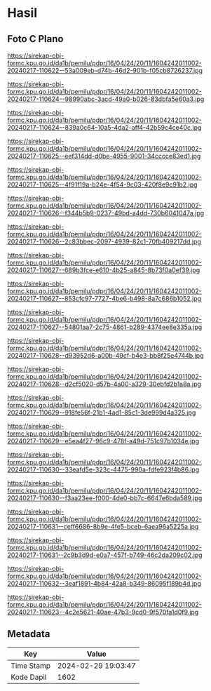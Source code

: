 # Hasil

## Foto C Plano

https://sirekap-obj-formc.kpu.go.id/da1b/pemilu/pdpr/16/04/24/20/11/1604242011002-20240217-110622--53a009eb-d74b-46d2-901b-f05cb8726237.jpg

https://sirekap-obj-formc.kpu.go.id/da1b/pemilu/pdpr/16/04/24/20/11/1604242011002-20240217-110624--98990abc-3acd-49a0-b026-83dbfa5e60a3.jpg

https://sirekap-obj-formc.kpu.go.id/da1b/pemilu/pdpr/16/04/24/20/11/1604242011002-20240217-110624--839a0c64-10a5-4da2-aff4-42b59c4ce40c.jpg

https://sirekap-obj-formc.kpu.go.id/da1b/pemilu/pdpr/16/04/24/20/11/1604242011002-20240217-110625--eef314dd-d0be-4955-9001-34cccce83ed1.jpg

https://sirekap-obj-formc.kpu.go.id/da1b/pemilu/pdpr/16/04/24/20/11/1604242011002-20240217-110625--4f91f19a-b24e-4f54-9c03-420f8e9c91b2.jpg

https://sirekap-obj-formc.kpu.go.id/da1b/pemilu/pdpr/16/04/24/20/11/1604242011002-20240217-110626--f344b5b9-0237-49bd-a4dd-730b6041047a.jpg

https://sirekap-obj-formc.kpu.go.id/da1b/pemilu/pdpr/16/04/24/20/11/1604242011002-20240217-110626--2c83bbec-2097-4939-82c1-70fb409217dd.jpg

https://sirekap-obj-formc.kpu.go.id/da1b/pemilu/pdpr/16/04/24/20/11/1604242011002-20240217-110627--689b3fce-e610-4b25-a845-8b73f0a0ef39.jpg

https://sirekap-obj-formc.kpu.go.id/da1b/pemilu/pdpr/16/04/24/20/11/1604242011002-20240217-110627--853cfc97-7727-4be6-b498-8a7c686b1052.jpg

https://sirekap-obj-formc.kpu.go.id/da1b/pemilu/pdpr/16/04/24/20/11/1604242011002-20240217-110627--54801aa7-2c75-4861-b289-4374ee8e335a.jpg

https://sirekap-obj-formc.kpu.go.id/da1b/pemilu/pdpr/16/04/24/20/11/1604242011002-20240217-110628--d93952d6-a00b-49cf-b4e3-bb8f25e4744b.jpg

https://sirekap-obj-formc.kpu.go.id/da1b/pemilu/pdpr/16/04/24/20/11/1604242011002-20240217-110628--d2cf5020-d57b-4a00-a329-30ebfd2b1a8a.jpg

https://sirekap-obj-formc.kpu.go.id/da1b/pemilu/pdpr/16/04/24/20/11/1604242011002-20240217-110629--918fe56f-21b1-4ad1-85c1-3de999d4a325.jpg

https://sirekap-obj-formc.kpu.go.id/da1b/pemilu/pdpr/16/04/24/20/11/1604242011002-20240217-110629--e5ea4f27-96c9-478f-a49d-751c97b1034e.jpg

https://sirekap-obj-formc.kpu.go.id/da1b/pemilu/pdpr/16/04/24/20/11/1604242011002-20240217-110630--33eafd5e-323c-4475-990a-fdfe923f4b86.jpg

https://sirekap-obj-formc.kpu.go.id/da1b/pemilu/pdpr/16/04/24/20/11/1604242011002-20240217-110630--f3aa23ee-f000-4de0-bb7c-6647e6bda589.jpg

https://sirekap-obj-formc.kpu.go.id/da1b/pemilu/pdpr/16/04/24/20/11/1604242011002-20240217-110631--ceff6686-8b9e-4fe5-bceb-6aea96a5225a.jpg

https://sirekap-obj-formc.kpu.go.id/da1b/pemilu/pdpr/16/04/24/20/11/1604242011002-20240217-110631--2c9b3d9d-e0a7-457f-b749-46c2da209c02.jpg

https://sirekap-obj-formc.kpu.go.id/da1b/pemilu/pdpr/16/04/24/20/11/1604242011002-20240217-110632--3eaf1891-4b84-42a8-b349-86095f189b4d.jpg

https://sirekap-obj-formc.kpu.go.id/da1b/pemilu/pdpr/16/04/24/20/11/1604242011002-20240217-110623--4c2e5621-40ae-47b3-9cd0-9f570fa1d0f9.jpg


## Metadata

| Key        | Value               |
| ---------- | ------------------- |
| Time Stamp | 2024-02-29 19:03:47 |
| Kode Dapil | 1602                |




